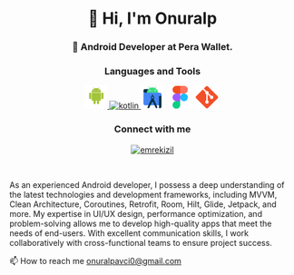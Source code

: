<h1 align="center">👋 Hi, I'm Onuralp</h1>
<h3 align="center">
🤖 Android Developer at Pera Wallet.
</h3>

<h3 align="center">Languages and Tools</h3>
<p align="center"> 
 <a href="https://developer.android.com" target="_blank" rel="noreferrer"> <img src="https://raw.githubusercontent.com/devicons/devicon/master/icons/android/android-original-wordmark.svg" alt="android" width="40" height="40"/> </a> <a href="https://getbootstrap.com" target="_blank" rel="noreferrer">
   <a href="https://kotlinlang.org" target="_blank" rel="noreferrer"> <img src="https://www.vectorlogo.zone/logos/kotlinlang/kotlinlang-icon.svg" alt="kotlin" width="40" height="40"/> </a>
 <a href="https://developer.android.com/studio"><img src="https://github.com/devicons/devicon/blob/master/icons/androidstudio/androidstudio-original.svg" title="Android Studio" alt="Android Studio" width="40" height="40"/></a>&nbsp;
  <a href="https://www.figma.com/"><img src="https://github.com/devicons/devicon/blob/master/icons/figma/figma-original.svg" title="Figma" alt="Figma" width="40" height="40"/></a>&nbsp;
  <a href="https://git-scm.com/"><img src="https://github.com/devicons/devicon/blob/master/icons/git/git-plain.svg" title="Git" alt="Git" width="40" height="40"/></a>&nbsp;

</p>

<h3 align="center">Connect with me</h3>
<p align="center">
<a href="https://linkedin.com/in/onuralpavci" target="blank"><img align="center" src="https://raw.githubusercontent.com/rahuldkjain/github-profile-readme-generator/master/src/images/icons/Social/linked-in-alt.svg" alt="emrekizil" height="30" width="40" /></a>
</p>
</br>

As an experienced Android developer, I possess a deep understanding of the latest technologies and development frameworks, including MVVM, Clean Architecture, Coroutines, Retrofit, Room, Hilt, Glide, Jetpack, and more. My expertise in UI/UX design, performance optimization, and problem-solving allows me to develop high-quality apps that meet the needs of end-users. With excellent communication skills, I work collaboratively with cross-functional teams to ensure project success.

📫 How to reach me onuralpavci0@gmail.com


<!---
<p>&nbsp;<img align="center" src="https://github-readme-stats.vercel.app/api?username=emrekizil&show_icons=true&locale=en" alt="emrekizil" /></p>
emrekizil/emrekizil is a ✨ special ✨ repository because its `README.md` (this file) appears on your GitHub profile.
You can click the Preview link to take a look at your changes.
--->


<!---
onuralpavci/onuralpavci is a ✨ special ✨ repository because its `README.md` (this file) appears on your GitHub profile.
You can click the Preview link to take a look at your changes.
--->
